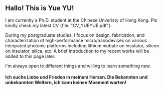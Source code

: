 ## Hallo! This is Yue YU!

I am currently a Ph.D. student at the Chinese Unveristy of Hong Kong. Pls kindly check my latest CV {file: "CV_YUEYUE.pdf"}.

During my postgraduate studies, I focus on design, fabrication, and characterization of high-performance micro/nanodevices on various integrated photonic platforms including lithium niobate on insulator, silicon on insulator, silica, etc. A brief introduction to my recent works will be added to this page later.

I'm always open to different things and willing to learn something new. 

#### Ich suche Liebe und Frieden in meinem Herzen. Die Bekannten und unbekannten Weltern, ich kann keinen Moement warten!




